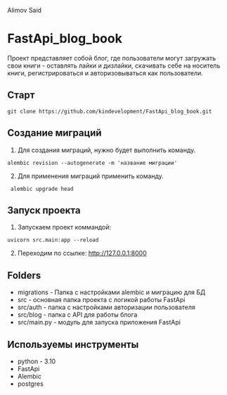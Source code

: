 Alimov Said

# FastApi_blog_book

Проект представляет собой блог, где пользователи могут загружать свои книги - оставлять лайки и дизлайки, скачивать себе на носитель книги, регистрироваться и авторизовываться как пользователи.

## Старт
```
git clone https://github.com/kindevelopment/FastApi_blog_book.git
```
## Создание миграций
1) Для создания миграций, нужно будет выполнить команду.
```
alembic revision --autogenerate -m 'название миграции'
```
2) Для применения миграций применить команду.
```
 alembic upgrade head 
```
## Запуск проекта
1) Запускаем проект коммандой:
```
uvicorn src.main:app --reload 
```
2) Переходим по ссылке: http://127.0.0.1:8000
## Folders
- migrations - Папка с настройками alembic и миграцию для БД
- src - основная папка проекта с логикой работы FastApi
- src/auth - папка с настройками авторизации пользователя
- src/blog - папка с API для работы блога
- src/main.py - модуль для запуска приложения FastApi

## Используемы инструменты
- python - 3.10
- FastApi
- Alembic
- postgres

